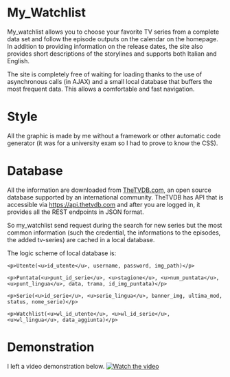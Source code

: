 # My_Watchlist

My_watchlist allows you to choose your favorite TV series from a complete data set and follow the episode outputs on the calendar on the homepage. In addition to providing information on the release dates, the site also provides short descriptions of the storylines and supports both Italian and English.

The site is completely free of waiting for loading thanks to the use of asynchronous calls (in AJAX) and a small local database that buffers the most frequent data. This allows a comfortable and fast navigation.

# Style
All the graphic is made by me without a framework or other automatic code generator (it was for a university exam so I had to prove to know the CSS).


# Database
All the information are downloaded from [TheTVDB.com](https://www.thetvdb.com/), an open source database supported by an international community. TheTVDB has API that is accessible via https://api.thetvdb.com and after you are logged in, it provides all the REST endpoints in JSON format.
         
So my_watchlist send request during the search for new series but the most common information (such the credential, the informations to the episodes, the added tv-series) are cached in a local database.

The logic scheme of local database is:

	<p>Utente(<u>id_utente</u>, username, password, img_path)</p>

	<p>Puntata(<u>punt_id_serie</u>, <u>stagione</u>, <u>num_puntata</u>, <u>punt_lingua</u>, data, trama, id_img_puntata)</p>

	<p>Serie(<u>id_serie</u>, <u>serie_lingua</u>, banner_img, ultima_mod, status, nome_serie)</p>

	<p>Watchlist(<u>wl_id_utente</u>, <u>wl_id_serie</u>, <u>wl_lingua</u>, data_aggiunta)</p> 


# Demonstration
I left a video demonstration below.
[![Watch the video](https://drlux.github.io/my_watchlist.JPG)](https://youtu.be/kd1NAzdPOdU)